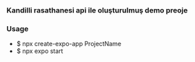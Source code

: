 ### Kandilli rasathanesi api ile oluşturulmuş demo preoje

### Usage
- $ npx create-expo-app ProjectName
- $ npx expo start

